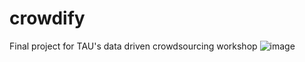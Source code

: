 # crowdify
Final project for TAU's data driven crowdsourcing workshop
![image](https://user-images.githubusercontent.com/63152532/115124427-dde64d00-9fca-11eb-9bca-12a130e721f2.png)
